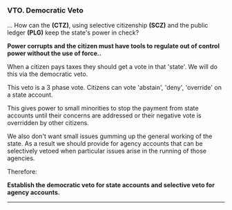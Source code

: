 ### VTO. Democratic Veto

... How can the **(CTZ)**, using selective citizenship **(SCZ)** and the public ledger **(PLG)** keep the state's power in check?

**Power corrupts and the citizen must have tools to regulate out of control power without the use of force..**

When a citizen pays taxes they should get a vote in that 'state'.  We will do this via the democratic veto.

This veto is a 3 phase vote. Citizens can vote 'abstain', 'deny', 'override' on a state account.

This gives power to small minorities to stop the payment from state accounts until their concerns are addressed or their negative vote is overridden by other citizens.

We also don't want small issues gumming up the general working of the state.  As a result we should provide for agency accounts that can be selectively vetoed when particular issues arise in the running of those agencies.


Therefore:

**Establish the democratic veto for state accounts and selective veto for agency accounts.**

----------
